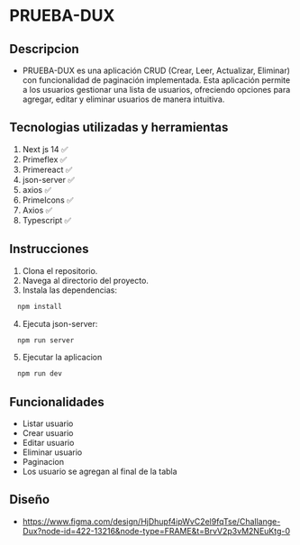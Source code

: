 # PRUEBA-DUX

## Descripcion
- PRUEBA-DUX es una aplicación CRUD (Crear, Leer, Actualizar, Eliminar) con funcionalidad de paginación implementada. Esta aplicación permite a los usuarios gestionar una lista de usuarios, ofreciendo opciones para agregar, editar y eliminar usuarios de manera intuitiva.

## Tecnologias utilizadas y herramientas

1. Next js 14 ✅
2. Primeflex ✅
3. Primereact ✅
4. json-server ✅
5. axios ✅
6. PrimeIcons ✅
7. Axios ✅
8. Typescript ✅

## Instrucciones

1. Clona el repositorio.
2. Navega al directorio del proyecto.
3. Instala las dependencias:
   
 ```bash
   npm install
 ```

4. Ejecuta json-server:

   
 ```bash 
   npm run server
 ```


5. Ejecutar la aplicacion

   
 ```bash
   npm run dev
 ```


## Funcionalidades
- Listar usuario
- Crear usuario
- Editar usuario
- Eliminar usuario
- Paginacion 
- Los usuario se agregan al final de la tabla

## Diseño

- https://www.figma.com/design/HjDhupf4ipWvC2el9fqTse/Challange-Dux?node-id=422-13216&node-type=FRAME&t=BrvV2p3vM2NEuKtg-0

